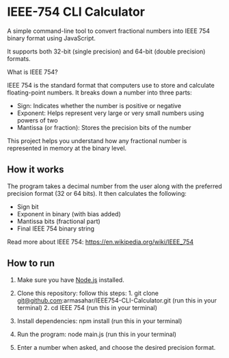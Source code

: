# IEEE-754 CLI Calculator 
A simple command-line tool to convert fractional numbers into IEEE 754 binary format using JavaScript.

It supports both 32-bit (single precision) and 64-bit (double precision) formats.

What is IEEE 754?

IEEE 754 is the standard format that computers use to store and calculate floating-point numbers. It breaks down a number into three parts:

- Sign: Indicates whether the number is positive or negative
- Exponent: Helps represent very large or very small numbers using powers of two
- Mantissa (or fraction):  Stores the precision bits of the number

This project helps you understand how any fractional number is represented in memory at the binary level.

## How it works

The program takes a decimal number from the user along with the preferred precision format (32 or 64 bits). It then calculates the following:

- Sign bit
- Exponent in binary (with bias added)
- Mantissa bits (fractional part)
- Final IEEE 754 binary string

Read more about IEEE 754: https://en.wikipedia.org/wiki/IEEE_754


## How to run

1. Make sure you have [Node.js](https://nodejs.org/) installed.

2. Clone this repository:
    follow this steps: 
        1. git clone git@github.com:armasahar/IEEE754-CLI-Calculator.git (run this in your terminal)
        2. cd IEEE 754 (run this in your terminal)

3. Install dependencies:
    npm install (run this in your terminal)

4. Run the program:
    node main.js (run this in your terminal)

5. Enter a number when asked, and choose the desired precision format.
